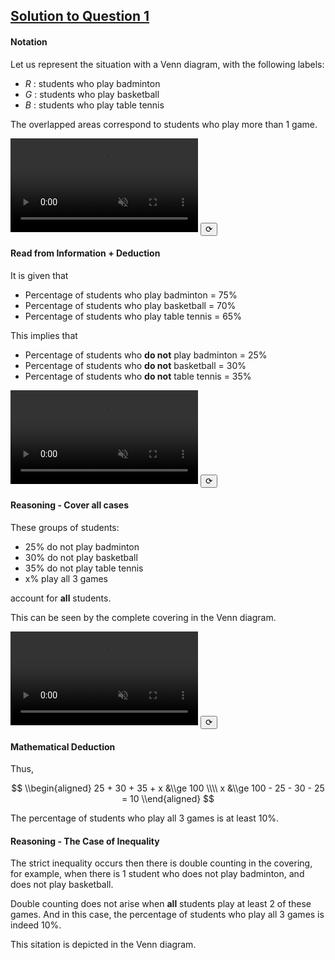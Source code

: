 ## <u>Solution to Question 1</u>

#### Notation

Let us represent the situation with a Venn diagram, with the following labels:

- $R$ : students who play badminton
- $G$ : students who play basketball
- $B$ : students who play table tennis

The overlapped areas correspond to students who play more than 1 game.

<div class="video-container">
  <video autoplay muted playsinline>
      <source src="{{ mediaUrl }}Scene1.webm" type="video/webm">
      Your browser does not support the video tag.
  </video>
  <button class="replay-btn" aria-label="Replay">⟳</button>
</div>

#### Read from Information + Deduction

It is given that

- Percentage of students who play badminton = 75%
- Percentage of students who play basketball = 70%
- Percentage of students who play table tennis = 65%

This implies that

- Percentage of students who **do not** play badminton = 25%
- Percentage of students who **do not** basketball = 30%
- Percentage of students who **do not** table tennis = 35%


<div class="video-container">
  <video autoplay muted playsinline>
      <source src="assets/tasks/task-12/Scene2.webm" type="video/webm">
      Your browser does not support the video tag.
  </video>
  <button class="replay-btn" aria-label="Replay">⟳</button>
</div>

#### Reasoning - Cover all cases

These groups of students:

   * 25% do not play badminton
   * 30% do not play basketball
   * 35% do not play table tennis
   * x% play all 3 games

account for **all** students.

This can be seen by the complete covering in the Venn diagram.

<div class="video-container">
  <video autoplay muted playsinline>
      <source src="assets/tasks/task-12/Scene3.webm" type="video/webm">
      Your browser does not support the video tag.
  </video>
  <button class="replay-btn" aria-label="Replay">⟳</button>
</div>

#### Mathematical Deduction

Thus,

$$
\\begin{aligned}
25 + 30 + 35 + x &\\ge 100 \\\\
x &\\ge 100 - 25 - 30 - 25 = 10
\\end{aligned}
$$

The percentage of students who play all 3 games is at least 10%.

#### Reasoning - The Case of Inequality

The strict inequality occurs then there is double counting in the covering, for example, when there is 1 student who does not play badminton, and does not play basketball.

Double counting does not arise when **all** students play at least 2 of these games. And in this case, the percentage of students who play all 3 games is indeed 10%.

This sitation is depicted in the Venn diagram.